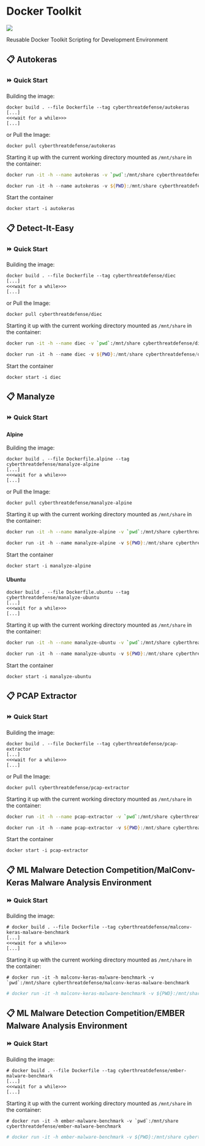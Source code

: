 # Docker Toolkit
[<img src="https://img.shields.io/badge/dockerhub-Docker_Toolkit-blue.svg?logo=Docker">](https://hub.docker.com/u/cyberthreatdefense)

Reusable Docker Toolkit Scripting for Development Environment

## :clipboard: Autokeras

### :fast_forward: Quick Start

Building the image:

```console
docker build . --file Dockerfile --tag cyberthreatdefense/autokeras
[...]
<<<wait for a while>>>
[...]
```
or Pull the Image:

```console
docker pull cyberthreatdefense/autokeras
```

Starting it up with the current working directory mounted as `/mnt/share` in the container:

```bash
docker run -it -h --name autokeras -v `pwd`:/mnt/share cyberthreatdefense/autokeras
```
```powershell
docker run -it -h --name autokeras -v ${PWD}:/mnt/share cyberthreatdefense/autokeras
```

Start the container
```console
docker start -i autokeras
```

## :clipboard: Detect-It-Easy

### :fast_forward: Quick Start

Building the image:

```console
docker build . --file Dockerfile --tag cyberthreatdefense/diec
[...]
<<<wait for a while>>>
[...]
```

or Pull the Image:

```console
docker pull cyberthreatdefense/diec
```

Starting it up with the current working directory mounted as `/mnt/share` in the container:

```bash
docker run -it -h --name diec -v `pwd`:/mnt/share cyberthreatdefense/diec
```
```powershell
docker run -it -h --name diec -v ${PWD}:/mnt/share cyberthreatdefense/diec
```

Start the container
```console
docker start -i diec
```

## :clipboard: Manalyze

### :fast_forward: Quick Start

#### Alpine
Building the image:

```console
docker build . --file Dockerfile.alpine --tag cyberthreatdefense/manalyze-alpine
[...]
<<<wait for a while>>>
[...]
```

or Pull the Image:

```console
docker pull cyberthreatdefense/manalyze-alpine
```
Starting it up with the current working directory mounted as `/mnt/share` in the container:

```bash
docker run -it -h --name manalyze-alpine -v `pwd`:/mnt/share cyberthreatdefense/manalyze-alpine
```

```powershell
docker run -it -h --name manalyze-alpine -v ${PWD}:/mnt/share cyberthreatdefense/manalyze-alpine
```

Start the container
```console
docker start -i manalyze-alpine
```

#### Ubuntu

```console
docker build . --file Dockerfile.ubuntu --tag cyberthreatdefense/manalyze-ubuntu
[...]
<<<wait for a while>>>
[...]
```
Starting it up with the current working directory mounted as `/mnt/share` in the container:

```bash
docker run -it -h --name manalyze-ubuntu -v `pwd`:/mnt/share cyberthreatdefense/manalyze-ubuntu
```

```powershell
docker run -it -h --name manalyze-ubuntu -v ${PWD}:/mnt/share cyberthreatdefense/manalyze-ubuntu
```

Start the container

```console
docker start -i manalyze-ubuntu
```

## :clipboard: PCAP Extractor

### :fast_forward: Quick Start

Building the image:

```console
docker build . --file Dockerfile --tag cyberthreatdefense/pcap-extractor
[...]
<<<wait for a while>>>
[...]
```
or Pull the Image:

```console
docker pull cyberthreatdefense/pcap-extractor
```

Starting it up with the current working directory mounted as `/mnt/share` in the container:

```bash
docker run -it -h --name pcap-extractor -v `pwd`:/mnt/share cyberthreatdefense/pcap-extractor
```
```powershell
docker run -it -h --name pcap-extractor -v ${PWD}:/mnt/share cyberthreatdefense/pcap-extractor
```

Start the container

```console
docker start -i pcap-extractor
```

## :clipboard: ML Malware Detection Competition/MalConv-Keras Malware Analysis Environment

### :fast_forward: Quick Start

Building the image:

```console
# docker build . --file Dockerfile --tag cyberthreatdefense/malconv-keras-malware-benchmark
[...]
<<<wait for a while>>>
[...]
```

Starting it up with the current working directory mounted as `/mnt/share` in the container:

```console
# docker run -it -h malconv-keras-malware-benchmark -v `pwd`:/mnt/share cyberthreatdefense/malconv-keras-malware-benchmark
```
```powershell
# docker run -it -h malconv-keras-malware-benchmark -v ${PWD}:/mnt/share cyberthreatdefense/malconv-keras-malware-benchmark
```


## :clipboard: ML Malware Detection Competition/EMBER Malware Analysis Environment

### :fast_forward: Quick Start

Building the image:

```console
# docker build . --file Dockerfile --tag cyberthreatdefense/ember-malware-benchmark
[...]
<<<wait for a while>>>
[...]
```

Starting it up with the current working directory mounted as `/mnt/share` in the container:

```console
# docker run -it -h ember-malware-benchmark -v `pwd`:/mnt/share cyberthreatdefense/ember-malware-benchmark
```
```powershell
# docker run -it -h ember-malware-benchmark -v ${PWD}:/mnt/share cyberthreatdefense/ember-malware-benchmark
```